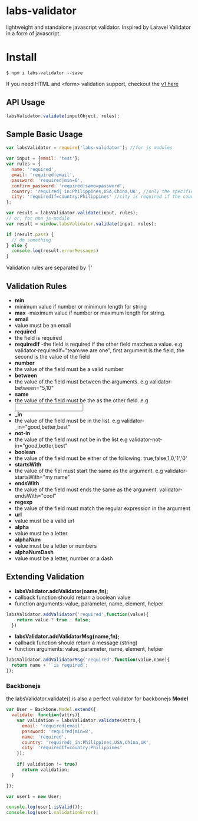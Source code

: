 
# labs-validator
lightweight and standalone javascript validator. Inspired by Laravel Validator in a form of javascript.


# Install

```
$ npm i labs-validator --save
```
If you need HTML and <form\> validation support, checkout the [v1 here](https://github.com/cresjie/labs-validator/tree/v1)

API Usage
----------
```Javascript
labsValidator.validate(inputObject, rules);
```
Sample Basic Usage
----------
```Javascript
var labsValidator = require('labs-validator'); //for js modules

var input = {email: 'test'};
var rules = {
  name: 'required',
  email: 'required|email',
  password: 'required|min=6',
  confirm_password: 'required|same=password',
  country: 'required|_in:Philippines,USA,China,UK', //only the specified values are accepted
  city: 'requiredIf=country:Philippines' //city is required if the country is Philippines
};

var result = labsValidator.validate(input, rules);
// or, for non js-module
var result = window.labsValidator.validate(input, rules);

if (result.pass) {
  // do something
} else {
  console.log(result.errorMessages)
}

```
 Validation rules are separated by '|' 



Validation Rules
-----------
 - **min**
  - minimum value if number or minimum  length for string  
 - **max**
  -maximum value if number or maximum length for string. 
 - **email**
  - value must be an email
 - **required**
  - the field is required
 - **requiredIf**
  -the field is required if the other field matches a value. e.g validator-requiredIf="team:we are one", first argument is the field, the second is the value of the field
 - **number**
  - the value of the field must be a valid number
 - **between**
  - the value of the field must between the arguments. e.g validator-between="5,10"
 - **same**
  - the value of the field must be the as the other field. e.g <input type="password" name="confirm_password" validator-same="password">
 - **_in**
  - the value of the field must be in the list. e.g validator-_in="good,better,best"
 - **not-in**
  - the value of the field must not be in the list e.g validator-not-in="good,better,best"
 - **boolean**
  - the value of the field must be either of the following: true,false,1,0,'1','0'
 - **startsWith**
  - the value of the fiel must start the same as the argument. e.g validator-startsWith="my name"
 - **endsWith**
  - the value of the field must ends the same as the argument. validator-endsWith="cool"
 - **regexp**
  - the value of the field must match the regular expression in the argument
 - **url**
  - value must be a valid url 
 - **alpha**
  - value must be a letter 
 - **alphaNum**
  - value must be a letter or numbers 
 - **alphaNumDash**
  - value must be a letter, number or a dash 
 
Extending Validation
------------
 - **labsValidator.addValidator(name,fn);**
  - callback function should return a boolean value
  - function arguments: value, parameter, name, element, helper
```javascript  
labsValidator.addValidator('required',function(value){
    return value ? true : false;
  })
```
 - **labsValidator.addValidatorMsg(name,fn);**
  - callback function should return a message (string)
  - function arguments: value, parameter, name, element, helper
```javascript
labsValidator.addValidatorMsg('required',function(value,name){
  return name + ' is required';  
});
```


### Backbonejs
the labsValidator.validate() is also a perfect validator for backbonejs **Model**

```javascript
var User = Backbone.Model.extend({
  validate: function(attrs){
    var validation = labsValidator.validate(attrs,{
      email: 'required|email',
      password: 'required|min=8',
      name: 'required',
      country: 'required|_in:Philippines,USA,China,UK',
      city: 'requiredIf=country:Philippines'
    });
    
    if( validation != true)
      return validation;
  }

});

var user1 = new User;

console.log(user1.isValid());
console.log(user1.validationError);
```
